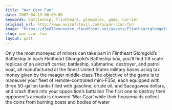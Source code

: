 ```yaml
---
title: "War Czar Fun"
date: 2007-04-13 00:00:00
keywords: battleship, flintheart, glomgolds, game, carrier
original_url: http://www.axisofstevil.com/p/war-czar-fun
image: "https://d3e878vmunx8cm.cloudfront.net/assets/Flintheartglomgold.jpg"
slug: war-czar-fun
layout: post
---
```


Only the most moneyed of minors can take part in Flintheart Glomgold’s Battleship In each Flintheart Glomgold’s Battleship box, you’ll find 1:8 scale replicas of an aircraft carrier, battleship, submarine, destroyer, and patrol boat, all manufactured at the finest United States military bases using tax money given by the meager middle-class The objective of the game is to maneuver your fleet of remote-controlled mini-F35s, each equipped with three 50-gallon tanks filled with gasoline, crude oil, and Sacagawea dollars, and crash them into your opposition’s battalion The first one to destroy their opponent’s armada is crowned ‘War Czar’ while their housemaids collect the coins from burning boats and bodies of water

